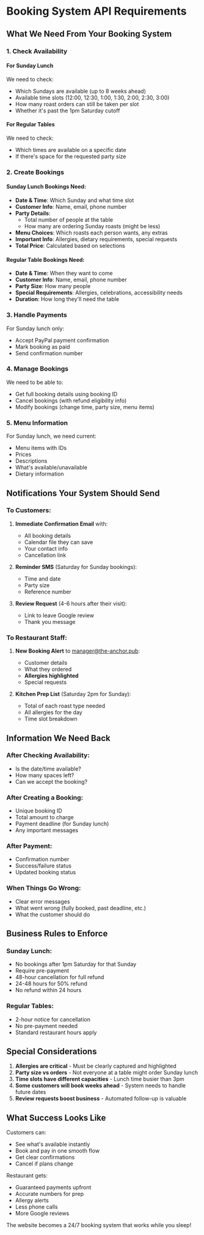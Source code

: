 # Booking System API Requirements

## What We Need From Your Booking System

### 1. Check Availability

#### For Sunday Lunch
We need to check:
- Which Sundays are available (up to 8 weeks ahead)
- Available time slots (12:00, 12:30, 1:00, 1:30, 2:00, 2:30, 3:00)
- How many roast orders can still be taken per slot
- Whether it's past the 1pm Saturday cutoff

#### For Regular Tables
We need to check:
- Which times are available on a specific date
- If there's space for the requested party size

### 2. Create Bookings

#### Sunday Lunch Bookings Need:
- **Date & Time**: Which Sunday and what time slot
- **Customer Info**: Name, email, phone number
- **Party Details**: 
  - Total number of people at the table
  - How many are ordering Sunday roasts (might be less)
- **Menu Choices**: Which roasts each person wants, any extras
- **Important Info**: Allergies, dietary requirements, special requests
- **Total Price**: Calculated based on selections

#### Regular Table Bookings Need:
- **Date & Time**: When they want to come
- **Customer Info**: Name, email, phone number  
- **Party Size**: How many people
- **Special Requirements**: Allergies, celebrations, accessibility needs
- **Duration**: How long they'll need the table

### 3. Handle Payments

For Sunday lunch only:
- Accept PayPal payment confirmation
- Mark booking as paid
- Send confirmation number

### 4. Manage Bookings

We need to be able to:
- Get full booking details using booking ID
- Cancel bookings (with refund eligibility info)
- Modify bookings (change time, party size, menu items)

### 5. Menu Information

For Sunday lunch, we need current:
- Menu items with IDs
- Prices
- Descriptions
- What's available/unavailable
- Dietary information

## Notifications Your System Should Send

### To Customers:

1. **Immediate Confirmation Email** with:
   - All booking details
   - Calendar file they can save
   - Your contact info
   - Cancellation link

2. **Reminder SMS** (Saturday for Sunday bookings):
   - Time and date
   - Party size
   - Reference number

3. **Review Request** (4-6 hours after their visit):
   - Link to leave Google review
   - Thank you message

### To Restaurant Staff:

1. **New Booking Alert** to manager@the-anchor.pub:
   - Customer details
   - What they ordered
   - **Allergies highlighted**
   - Special requests

2. **Kitchen Prep List** (Saturday 2pm for Sunday):
   - Total of each roast type needed
   - All allergies for the day
   - Time slot breakdown

## Information We Need Back

### After Checking Availability:
- Is the date/time available?
- How many spaces left?
- Can we accept the booking?

### After Creating a Booking:
- Unique booking ID
- Total amount to charge
- Payment deadline (for Sunday lunch)
- Any important messages

### After Payment:
- Confirmation number
- Success/failure status
- Updated booking status

### When Things Go Wrong:
- Clear error messages
- What went wrong (fully booked, past deadline, etc.)
- What the customer should do

## Business Rules to Enforce

### Sunday Lunch:
- No bookings after 1pm Saturday for that Sunday
- Require pre-payment
- 48-hour cancellation for full refund
- 24-48 hours for 50% refund
- No refund within 24 hours

### Regular Tables:
- 2-hour notice for cancellation
- No pre-payment needed
- Standard restaurant hours apply

## Special Considerations

1. **Allergies are critical** - Must be clearly captured and highlighted
2. **Party size vs orders** - Not everyone at a table might order Sunday lunch
3. **Time slots have different capacities** - Lunch time busier than 3pm
4. **Some customers will book weeks ahead** - System needs to handle future dates
5. **Review requests boost business** - Automated follow-up is valuable

## What Success Looks Like

Customers can:
- See what's available instantly
- Book and pay in one smooth flow
- Get clear confirmations
- Cancel if plans change

Restaurant gets:
- Guaranteed payments upfront
- Accurate numbers for prep
- Allergy alerts
- Less phone calls
- More Google reviews

The website becomes a 24/7 booking system that works while you sleep!